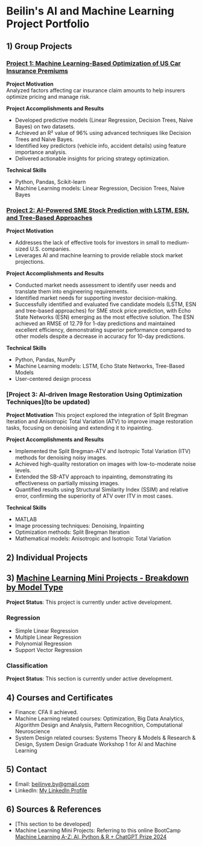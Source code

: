 # Beilin's AI and Machine Learning Project Portfolio

## 1) Group Projects

### [Project 1: Machine Learning-Based Optimization of US Car Insurance Premiums](https://github.com/BeilinYe/DS_Car_Insurance_Premium_Setting)
**Project Motivation**  
Analyzed factors affecting car insurance claim amounts to help insurers optimize pricing and manage risk.

**Project Accomplishments and Results**  
- Developed predictive models (Linear Regression, Decision Trees, Naive Bayes) on two datasets.
- Achieved an R² value of 96% using advanced techniques like Decision Trees and Naive Bayes.
- Identified key predictors (vehicle info, accident details) using feature importance analysis.
- Delivered actionable insights for pricing strategy optimization.

**Technical Skills**  
- Python, Pandas, Scikit-learn  
- Machine Learning models: Linear Regression, Decision Trees, Naive Bayes


### [Project 2: AI-Powered SME Stock Prediction with LSTM, ESN, and Tree-Based Approaches](https://github.com/BeilinYe/DS_SME_Stock_Price_Prediction)
**Project Motivation**  
- Addresses the lack of effective tools for investors in small to medium-sized U.S. companies.
- Leverages AI and machine learning to provide reliable stock market projections.

**Project Accomplishments and Results**  
- Conducted market needs assessment to identify user needs and translate them into engineering requirements.
- Identified market needs for supporting investor decision-making.
- Successfully identified and evaluated five candidate models (LSTM, ESN and tree-based approaches) for SME stock price prediction, with Echo State Networks (ESN) emerging as the most effective solution. The ESN achieved an RMSE of 12.79 for 1-day predictions and maintained excellent efficiency, demonstrating superior performance compared to other models despite a decrease in accuracy for 10-day predictions.

**Technical Skills**  
- Python, Pandas, NumPy  
- Machine Learning models: LSTM, Echo State Networks, Tree-Based Models  
- User-centered design process


### [Project 3: AI-driven Image Restoration Using Optimization Techniques](to be updated)

**Project Motivation**
This project explored the integration of Split Bregman Iteration and Anisotropic Total Variation (ATV) to improve image restoration tasks, focusing on denoising and extending it to inpainting.

**Project Accomplishments and Results**
- Implemented the Split Bregman-ATV and Isotropic Total Variation (ITV) methods for denoising noisy images.
- Achieved high-quality restoration on images with low-to-moderate noise levels.
- Extended the SB-ATV approach to inpainting, demonstrating its effectiveness on partially missing images.
- Quantified results using Structural Similarity Index (SSIM) and relative error, confirming the superiority of ATV over ITV in most cases.

**Technical Skills**
- MATLAB
- Image processing techniques: Denoising, Inpainting
- Optimization methods: Split Bregman Iteration
- Mathematical models: Anisotropic and Isotropic Total Variation


## 2) Individual Projects


## 3) [Machine Learning Mini Projects - Breakdown by Model Type](https://github.com/BeilinYe/ML_mini_projects)

**Project Status**: This project is currently under active development.


### Regression
* Simple Linear Regression
* Multiple Linear Regression
* Polynomial Regression
* Support Vector Regression

### Classification
**Project Status**: This section is currently under active development.



## 4) Courses and Certificates
* Finance: CFA II achieved.
* Machine Learning related courses: Optimization, Big Data Analytics, Algorithm Design and Analysis, Pattern Recognition, Computational Neuroscience
* System Design related courses: Systems Theory & Models & Research & Design, System Design Graduate Workshop 1 for AI and Machine Learning

## 5) Contact
* Email: beilinye.by@gmail.com  
* LinkedIn: [My LinkedIn Profile](https://www.linkedin.com/in/beilinyeby/)

## 6) Sources & References
* [This section to be developed]
* Machine Learning Mini Projects: Referring to this online BootCamp [Machine Learning A-Z: AI, Python & R + ChatGPT Prize 2024](https://www.udemy.com/course/machinelearning/learn/lecture/35617946#questions)
